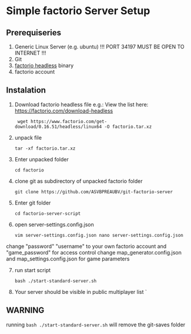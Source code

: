 # Simple factorio Server Setup

## Prerequiseries

1. Generic Linux Server (e.g. ubuntu) !!! PORT 34197 MUST BE OPEN TO INTERNET !!!
2. Git
3. [factorio headless](https://factorio.com/download-headless) binary
4. factorio account

## Instalation

1. Download factorio headless file e.g.:
View the list here:
https://factorio.com/download-headless

    ` 
    wget https://www.factorio.com/get-download/0.16.51/headless/linux64 -O factorio.tar.xz
    `
    
2. unpack file 

    `
    tar -xf factorio.tar.xz
    `

3. Enter unpacked folder 

    `
    cd factorio
    `
    
4. clone git as subdirectory of unpacked factorio folder
    
    `
    git clone https://github.com/ASVBPREAUBV/git-factorio-server
    `
    
5. Enter git folder 

    `
    cd factorio-server-script
    `
    
6. open server-settings.config.json

    `
    vim server-settings.config.json
    nano server-settings.config.json
    `

change "password" "username" to your own factorio account and "game_password" for access control
change map_generator.config.json and map_settings.config.json for game parameters
    
7. run start script

    `
    bash ./start-standard-server.sh
    `
    
8. Your server should be visible in public multiplayer list
    `
## WARNING

running `bash ./start-standard-server.sh` will remove the git-saves folder
